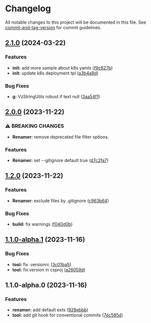 # Changelog

All notable changes to this project will be documented in this file. See [commit-and-tag-version](https://github.com/absolute-version/commit-and-tag-version) for commit guidelines.

## [2.1.0](https://github.com/personball/vz-generator/compare/v2.0.0...v2.1.0) (2024-03-22)


### Features

* **init:** add more sample about k8s yamls ([f9c827b](https://github.com/personball/vz-generator/commit/f9c827bc9c5337554375020ae3a8f1165ca11caa))
* **init:** update k8s deployment tpl ([a3b4a9d](https://github.com/personball/vz-generator/commit/a3b4a9d34f554deeeeba2829c3b977027108b1d6))


### Bug Fixes

* **g:** VzStringUtils robust if text null ([3aa54f1](https://github.com/personball/vz-generator/commit/3aa54f139d39f1a997cf1caa02693700adbc5412))

## [2.0.0](https://github.com/personball/vz-generator/compare/v1.2.0...v2.0.0) (2023-11-22)


### ⚠ BREAKING CHANGES

* **Renamer:** remove deprecated file filter options.

### Features

* **Renamer:** set --gitignore default true ([d7c2fa7](https://github.com/personball/vz-generator/commit/d7c2fa70fcc07aee281966a5d9855a4695c05659))

## [1.2.0](https://github.com/personball/vz-generator/compare/v1.1.0-alpha.1...v1.2.0) (2023-11-22)


### Features

* **Renamer:** exclude files by .gitignore ([c963b64](https://github.com/personball/vz-generator/commit/c963b64b193fb9117b16fc0e1d049080ca1f4762))


### Bug Fixes

* **build:** fix warnings ([f040d0b](https://github.com/personball/vz-generator/commit/f040d0b6d6152ab859db0ceb1b04fb8c299574f7))

## [1.1.0-alpha.1](https://github.com/personball/vz-generator/compare/v1.1.0-alpha.0...v1.1.0-alpha.1) (2023-11-16)


### Bug Fixes

* **tool:** fix .versionrc ([3c01ba5](https://github.com/personball/vz-generator/commit/3c01ba562fe8247a2a091872566efaf87cb8def2))
* **tool:** fix version in csproj ([a26059d](https://github.com/personball/vz-generator/commit/a26059d7f102f8424a6c036553359b06eaedd8e6))

## 1.1.0-alpha.0 (2023-11-16)


### Features

* **renamer:** add default exts ([928ebbb](https://github.com/personball/vz-generator/commit/928ebbb0fb08e917775bb2e073e8926632d1ae49))
* **tool:** add git hook for conventional commits ([7dc585d](https://github.com/personball/vz-generator/commit/7dc585d14eb48cc0c252dd20b4b5c6b632786232))
